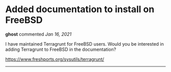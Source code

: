 # Added documentation to install on FreeBSD

**ghost** commented *Jan 16, 2021*

I have maintained Terragrunt for FreeBSD users. Would you be interested in adding Terragrunt to FreeBSD in the documentation?

https://www.freshports.org/sysutils/terragrunt/
<br />
***


